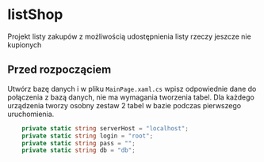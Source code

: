# listShop 
Projekt listy zakupów z możliwością udostępnienia listy rzeczy jeszcze nie kupionych

## Przed rozpocząciem
Utwórz bazę danych i w pliku `MainPage.xaml.cs` wpisz odpowiednie dane do połączenia z bazą danych, nie ma wymagania tworzenia tabel. Dla każdego urządzenia tworzy osobny zestaw 2 tabel w bazie podczas pierwszego uruchomienia.

```cs
    private static string serverHost = "localhost";
    private static string login = "root";
    private static string pass = "";
    private static string db = "db";
```
